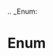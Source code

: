 [//]: # (THE CONTENT BELOW IS GENERATED. DO NOT EDIT.)
.. _Enum:

# Enum
[//]: # (ADD YOUR NOTES BELOW. THESE WILL BE PICKED EVERY TIME THE DOCS ARE REGENERATED. //end)
